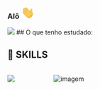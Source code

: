 ### Alô <img src="https://raw.githubusercontent.com/ABSphreak/ABSphreak/master/gifs/Hi.gif" width="30px">
<div style="inline_block">
  <img height="180em" src="https://github-readme-stats.vercel.app/api?username=othierrydaora&show_icons=true&theme=dracula&include_all_commits=true&count_private=true"/>
  ## O que tenho estudado:
</div>

## 🚀 SKILLS

<br>
<img alt="imagem" min-width="400px" max-width="400px" width="400px" align="right" src="https://creazilla-store.fra1.digitaloceanspaces.com/cliparts/1459496/programming-clipart-xl.png" />

<div>
  <a href="https://github.com/othierrydaora">
  <img height="150em" src="https://github-readme-stats.vercel.app/api/top-langs/?username=othierrydaora&layout=compact&langs_count=7&theme=dracula"/>
</div>
  
